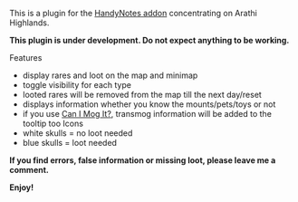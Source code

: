 This is a plugin for the [HandyNotes addon](https://mods.curse.com/project/14154) concentrating on Arathi Highlands.

**This plugin is under development. Do not expect anything to be working.**

Features
- display rares and loot on the map and minimap
- toggle visibility for each type
- looted rares will be removed from the map till the next day/reset
- displays information whether you know the mounts/pets/toys or not
- if you use [Can I Mog It?](https://mods.curse.com/addons/wow/can-i-mog-it), transmog information will be added to the tooltip too
Icons
- white skulls = no loot needed
- blue skulls = loot needed

 

**If you find errors, false information or missing loot, please leave me a comment.**

**Enjoy!**
